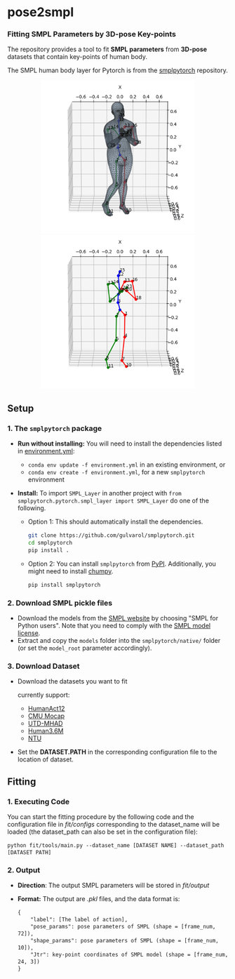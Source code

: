 pose2smpl
=======

### Fitting SMPL Parameters by 3D-pose Key-points

The repository provides a tool to fit **SMPL parameters** from **3D-pose** datasets that contain key-points of human body.

The SMPL human body layer for Pytorch is from the [smplpytorch](https://github.com/gulvarol/smplpytorch) repository.

<p align="center">
<img src="assets/fit.gif" width="350"/>
<img src="assets/gt.gif" width="350"/>
</p>

## Setup

### 1. The `smplpytorch` package
* **Run without installing:** You will need to install the dependencies listed in [environment.yml](environment.yml):
  
  * `conda env update -f environment.yml` in an existing environment, or
  * `conda env create -f environment.yml`, for a new `smplpytorch` environment
* **Install:** To import `SMPL_Layer` in another project with `from smplpytorch.pytorch.smpl_layer import SMPL_Layer` do one of the following.
  
  * Option 1: This should automatically install the dependencies.
    ``` bash
    git clone https://github.com/gulvarol/smplpytorch.git
    cd smplpytorch
    pip install .
    ```
  * Option 2: You can install `smplpytorch` from [PyPI](https://pypi.org/project/smplpytorch/). Additionally, you might need to install [chumpy](https://github.com/hassony2/chumpy.git).
    ``` bash
    pip install smplpytorch
    ```

### 2. Download SMPL pickle files
  * Download the models from the [SMPL website](http://smpl.is.tue.mpg.de/) by choosing "SMPL for Python users". Note that you need to comply with the [SMPL model license](http://smpl.is.tue.mpg.de/license_model).
  * Extract and copy the `models` folder into the `smplpytorch/native/` folder (or set the `model_root` parameter accordingly).

### 3. Download Dataset

- Download the datasets you want to fit

    currently support:

    - [HumanAct12](https://ericguo5513.github.io/action-to-motion/)
    - [CMU Mocap](https://ericguo5513.github.io/action-to-motion/)
    - [UTD-MHAD](https://personal.utdallas.edu/~kehtar/UTD-MHAD.html)
    - [Human3.6M](http://vision.imar.ro/human3.6m/description.php)
    - [NTU](https://rose1.ntu.edu.sg/dataset/actionRecognition/)
    
- Set the **DATASET.PATH** in the corresponding configuration file to the location of dataset.

## Fitting

### 1. Executing Code

You can start the fitting procedure by the following code and the configuration file in *fit/configs* corresponding to the dataset_name will be loaded (the dataset_path can also be set in the configuration file):

```
python fit/tools/main.py --dataset_name [DATASET NAME] --dataset_path [DATASET PATH]
```

### 2. Output

- **Direction**: The output SMPL parameters will be stored in *fit/output*

- **Format:** The output are *.pkl* files, and the data format is:

    ```
    {
    	"label": [The label of action],
    	"pose_params": pose parameters of SMPL (shape = [frame_num, 72]),
    	"shape_params": pose parameters of SMPL (shape = [frame_num, 10]),
    	"Jtr": key-point coordinates of SMPL model (shape = [frame_num, 24, 3])
    }
    ```

    

